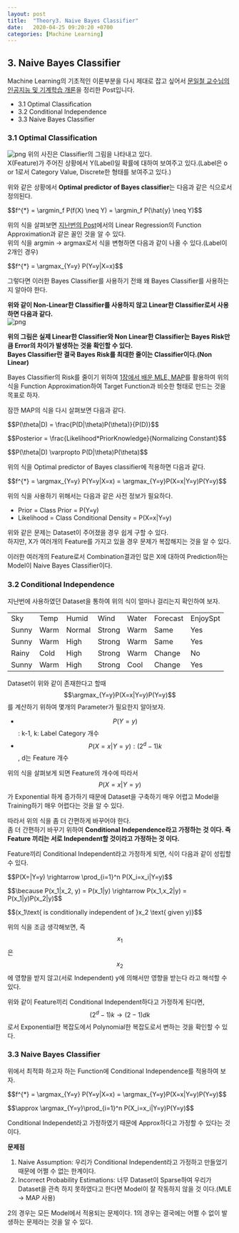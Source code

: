 ```yaml
---
layout: post
title:  "Theory3. Naive Bayes Classifier"
date:   2020-04-25 09:20:20 +0700
categories: [Machine Learning]
---
```


<script type="text/x-mathjax-config">
MathJax.Hub.Config({tex2jax: {inlineMath: [['$','$'], ['\\(','\\)']]}});
</script>
<script type="text/javascript" src="https://cdn.mathjax.org/mathjax/latest/MathJax.js?config=TeX-MML-AM_CHTML">
</script>

## 3. Naive Bayes Classifier
$$\newcommand{\argmin}{\mathop{\mathrm{argmin}}\limits}$$
$$\newcommand{\argmax}{\mathop{\mathrm{argmax}}\limits}$$
Machine Learning의 기초적인 이론부분을 다시 제대로 잡고 싶어서 <a href="https://kaist.edwith.org/machinelearning1_17/joinLectures/9738">문일철 교수님의 인공지능 및 기계학습 개론</a>을 정리한 Post입니다.

- 3.1 Optimal Classification 
- 3.2 Conditional Independence
- 3.3 Naive Bayes Classifier

### 3.1 Optimal Classification

![png](https://raw.githubusercontent.com/wjddyd66/wjddyd66.github.io/master/static/img/HandsOn/Theory/8.PNG)
위의 사진은 Classifier의 그림을 나타내고 있다.  
X(Feature)가 주어진 상황에서 Y(Label)일 확률에 대하여 보여주고 있다.(Label은 o or 1로서 Category Value, Discrete한 형태를 보여주고 있다.)

위와 같은 상황에서 **Optimal predictor of Bayes classifier**는 다음과 같은 식으로서 정의된다.

<p>$$f^{*} = \argmin_f P(f(X) \neq Y) = \argmin_f P(\hat{y} \neq Y)$$</p>

위의 식을 살펴보면 <a href="https://wjddyd66.github.io/machine%20learning/Theory(2)Fundamentals-of-Machine-Learning/#24-linear-regression">지난번의 Post</a>에서의 Linear Regression의 Function Approximation과 같은 꼴인 것을 알 수 있다.  
위의 식을 argmin -> argmax로서 식을 변형하면 다음과 같이 나올 수 있다.(Label이 2개인 경우)

<p>$$f^{*} = \argmax_{Y=y} P(Y=y|X=x)$$</p>

그렇다면 이러한 Bayes Classifier를 사용하기 전왜 왜 Bayes Classifier를 사용하는지 알아야 한다.  

**위와 같이 Non-Linear한 Classifier를 사용하지 않고 Linear한 Classifier로서 사용하면 다음과 같다.**  
![png](https://raw.githubusercontent.com/wjddyd66/wjddyd66.github.io/master/static/img/HandsOn/Theory/9.PNG)

**위의 그림은 실제 Linear한 Classifier와 Non Linear한 Classifier는 Bayes Risk만큼 Error의 차이가 발생하는 것을 확인할 수 있다.**  
**Bayes Classifier란 결국 Bayes Risk를 최대한 줄이는 Classifier이다.(Non Linear)**

Bayes Classifier의 Risk를 줄이기 위하여 <a href="https://wjddyd66.github.io/machine%20learning/Theory(1)Motivations-and-Basics/">1장에서 배운 MLE, MAP</a>를 활용하여 위의 식을 Function Approximation하여 Target Function과 비슷한 형태로 만드는 것을 목표로 하자.  

잠깐 MAP의 식을 다시 살펴보면 다음과 같다.
<p>$$P(\theta|D) = \frac{P(D|\theta)P(\theta)}{P(D)}$$</p>
<p>$$Posterior = \frac{Likelihood*PriorKnowledge}{Normalizing Constant}$$</p>
<p>$$P(\theta|D) \varpropto P(D|\theta)P(\theta)$$</p>

위의 식을 Optimal predictor of Bayes classifier에 적용하면 다음과 같다.
<p>$$f^{*} = \argmax_{Y=y} P(Y=y|X=x) = \argmax_{Y=y}P(X=x|Y=y)P(Y=y)$$</p>

위의 식을 사용하기 위해서는 다음과 같은 사전 정보가 필요하다.
- Prior = Class Prior = P(Y=y)
- Likelihood = Class Conditional Density = P(X=x|Y=y)

위와 같은 문제는 Dataset이 주어졌을 경우 쉽게 구할 수 있다.  
하지만, X가 여러개의 Feature를 가지고 있을 경우 문제가 복잡해지는 것을 알 수 있다.

이러한 여러개의 Feature로서 Combination결과인 많은 X에 대하여 Prediction하는 Model이 Naive Bayes Classifier이다.

### 3.2 Conditional Independence
지난번에 사용하였던 Dataset을 통하여 위의 식이 얼마나 걸리는지 확인하여 보자.

<table>
    <tr>
        <td>Sky</td><td>Temp</td><td>Humid</td><td>Wind</td><td>Water</td><td>Forecast</td><td>EnjoySpt</td>
    </tr>
    <tr>
        <td>Sunny</td><td>Warm</td><td>Normal</td><td>Strong</td><td>Warm</td><td>Same</td><td>Yes</td>
    </tr>
    <tr>
        <td>Sunny</td><td>Warm</td><td>High</td><td>Strong</td><td>Warm</td><td>Same</td><td>Yes</td>
    </tr>
    <tr>
        <td>Rainy</td><td>Cold</td><td>High</td><td>Strong</td><td>Warm</td><td>Change</td><td>No</td>
    </tr>
    <tr>
        <td>Sunny</td><td>Warm</td><td>High</td><td>Strong</td><td>Cool</td><td>Change</td><td>Yes</td>
    </tr>
</table>

Dataset이 위와 같이 존재한다고 할때 <span>$$\argmax_{Y=y}P(X=x|Y=y)P(Y=y)$$</span>를 계산하기 위하여 몇개의 Parameter가 필요한지 알아보자.

- <span>$$P(Y=y)$$</span>: k-1, k: Label Category 개수
- <span>$$P(X=x|Y=y): (2^d -1)k$$</span>, d는 Feature 개수

위의 식을 살펴보게 되면 Feature의 개수에 따라서 <span>$$P(X=x|Y=y)$$</span>가 Exponential 하게 증가하기 때문에 Dataset을 구축하기 매우 어렵고 Model을 Training하기 매우 어렵다는 것을 알 수 있다.  

따라서 위의 식을 좀 더 간편하게 바꾸어야 한다.  
좀 더 간편하기 바꾸기 위하여 **Conditional Independence라고 가정하는 것 이다. 즉 Feature 끼리는 서로 Independent할 것이라고 가정하는 것 이다.**  

Feature끼리 Conditional Independent라고 가정하게 되면, 식이 다음과 같이 성립할 수 있다.
<p>$$P(X=<x_1,x_2,...,x_n>|Y=y) \rightarrow \prod_{i=1}^n P(X_i=x_i|Y=y)$$</p>
<p>$$\because P(x_1|x_2, y) = P(x_1|y) \rightarrow P(x_1,x_2|y) = P(x_1|y)P(x_2|y)$$</p>
<p>$$(x_1\text{ is conditionally independent of }x_2 \text{ given y)}$$</p>

위의 식을 조금 생각해보면, 즉 <span>$$x_1$$</span>은 <span>$$x_2$$</span>에 영향을 받지 않고(서로 Independent) y에 의해서만 영향을 받는다 라고 해석할 수 있다.  


위와 같이 Feature끼리 Conditional Independent하다고 가정하게 된다면, <span>$$(2^d -1)k \rightarrow (2-1)dk$$</span>로서 Exponential한 복잡도에서 Polynomial한 복잡도로서 변하는 것을 확인할 수 있다.

### 3.3 Naive Bayes Classifier
위에서 최적화 하고자 하는 Function에 Conditional Independence를 적용하여 보자.  

<p>$$f^{*} = \argmax_{Y=y} P(Y=y|X=x) = \argmax_{Y=y}P(X=x|Y=y)P(Y=y)$$</p>
<p>$$\approx \argmax_{Y=y}\prod_{i=1}^n P(X_i=x_i|Y=y)P(Y=y)$$</p>

Conditional Independet라고 가정하였기 때문에 Approx하다고 가정할 수 있다는 것 이다.

**문제점**  
1. Naive Assumption: 우리가 Conditional Independent라고 가정하고 만들었기 때문에 어쩔 수 없는 한계이다.
2. Incorrect Probability Estimations: 너무 Dataset이 Sparse하여 우리가 Dataset을 관측 하지 못하였다고 한다면 Model이 잘 작동하지 않을 것 이다.(MLE -> MAP 사용)

2의 경우는 모든 Model에서 적용되는 문제이다. 1의 경우는 결국에는 어쩔 수 없이 발생하는 문제라는 것을 알 수 있다.
